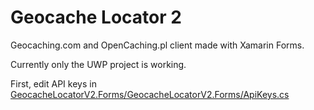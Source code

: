 # Geocache Locator 2
Geocaching.com and OpenCaching.pl client made with Xamarin Forms.

Currently only the UWP project is working.

First, edit API keys in [GeocacheLocatorV2.Forms/GeocacheLocatorV2.Forms/ApiKeys.cs
](GeocacheLocatorV2.Forms/GeocacheLocatorV2.Forms/ApiKeys.cs)

